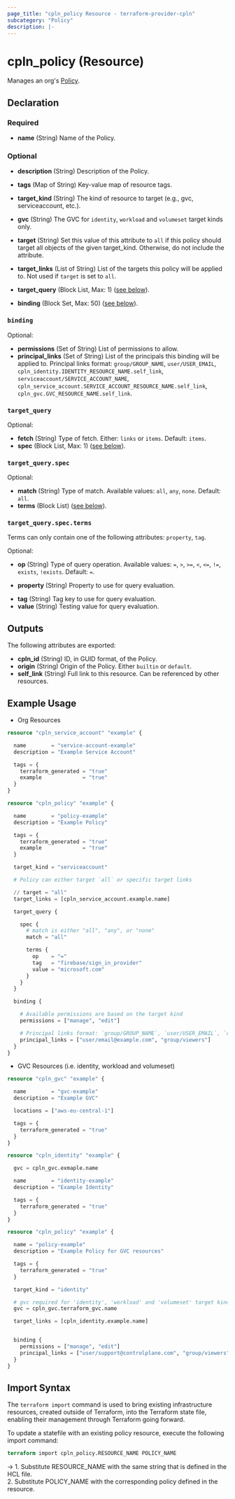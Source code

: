 ```yaml
---
page_title: "cpln_policy Resource - terraform-provider-cpln"
subcategory: "Policy"
description: |-
---
```


# cpln_policy (Resource)

Manages an org's [Policy](https://docs.controlplane.com/reference/policy).

## Declaration

### Required

- **name** (String) Name of the Policy.

### Optional

- **description** (String) Description of the Policy.
- **tags** (Map of String) Key-value map of resource tags.
- **target_kind** (String) The kind of resource to target (e.g., gvc, serviceaccount, etc.).
- **gvc** (String) The GVC for `identity`, `workload` and `volumeset` target kinds only.

- **target** (String) Set this value of this attribute to `all` if this policy should target all objects of the given target_kind. Otherwise, do not include the attribute.
- **target_links** (List of String) List of the targets this policy will be applied to. Not used if `target` is set to `all`.
- **target_query** (Block List, Max: 1) ([see below](#nestedblock--target_query)).

- **binding** (Block Set, Max: 50) ([see below](#nestedblock--binding)).

<a id="nestedblock--binding"></a>

### `binding`

Optional:

- **permissions** (Set of String) List of permissions to allow.
- **principal_links** (Set of String) List of the principals this binding will be applied to. Principal links format: `group/GROUP_NAME`, `user/USER_EMAIL`, `cpln_identity.IDENTITY_RESOURCE_NAME.self_link`, `serviceaccount/SERVICE_ACCOUNT_NAME`, `cpln_service_account.SERVICE_ACCOUNT_RESOURCE_NAME.self_link`, `cpln_gvc.GVC_RESOURCE_NAME.self_link`.

<a id="nestedblock--target_query"></a>

### `target_query`

Optional:

- **fetch** (String) Type of fetch. Either: `links` or `items`. Default: `items`.
- **spec** (Block List, Max: 1) ([see below](#nestedblock--target_query--spec)).

<a id="nestedblock--target_query--spec"></a>

### `target_query.spec`

Optional:

- **match** (String) Type of match. Available values: `all`, `any`, `none`. Default: `all`.
- **terms** (Block List) ([see below](#nestedblock--target_query--spec--terms)).

<a id="nestedblock--target_query--spec--terms"></a>

### `target_query.spec.terms`

Terms can only contain one of the following attributes: `property`, `tag`.

Optional:

- **op** (String) Type of query operation. Available values: `=`, `>`, `>=`, `<`, `<=`, `!=`, `exists`, `!exists`. Default: `=`.

- **property** (String) Property to use for query evaluation.
<!-- - **rel** (String) Rel to use use for query evaluation. -->
- **tag** (String) Tag key to use for query evaluation.
- **value** (String) Testing value for query evaluation.

## Outputs

The following attributes are exported:

- **cpln_id** (String) ID, in GUID format, of the Policy.
- **origin** (String) Origin of the Policy. Either `builtin` or `default`.
- **self_link** (String) Full link to this resource. Can be referenced by other resources.

## Example Usage

- Org Resources

```terraform
resource "cpln_service_account" "example" {

  name        = "service-account-example"
  description = "Example Service Account"

  tags = {
    terraform_generated = "true"
    example             = "true"
  }
}

resource "cpln_policy" "example" {

  name        = "policy-example"
  description = "Example Policy"

  tags = {
    terraform_generated = "true"
    example             = "true"
  }

  target_kind = "serviceaccount"

  # Policy can either target `all` or specific target links

  // target = "all"
  target_links = [cpln_service_account.example.name]

  target_query {

    spec {
      # match is either "all", "any", or "none"
      match = "all"

      terms {
        op    = "="
        tag   = "firebase/sign_in_provider"
        value = "microsoft.com"
      }
    }
  }

  binding {

    # Available permissions are based on the target kind
    permissions = ["manage", "edit"]

    # Principal links format: `group/GROUP_NAME`, `user/USER_EMAIL`, `cpln_identity.IDENTITY_RESOURCE_NAME.self_link`, `serviceaccount/SERVICE_ACCOUNT_NAME`
    principal_links = ["user/email@example.com", "group/viewers"]
  }
}
```

- GVC Resources (i.e. identity, workload and volumeset)

```terraform
resource "cpln_gvc" "example" {

  name        = "gvc-example"
  description = "Example GVC"

  locations = ["aws-eu-central-1"]

  tags = {
    terraform_generated = "true"
  }
}

resource "cpln_identity" "example" {

  gvc = cpln_gvc.exmaple.name

  name        = "identity-example"
  description = "Example Identity"

  tags = {
    terraform_generated = "true"
  }
}

resource "cpln_policy" "example" {

  name = "policy-example"
  description = "Example Policy for GVC resources"

  tags = {
    terraform_generated = "true"
  }

  target_kind = "identity"

  # gvc required for 'identity', 'workload' and 'volumeset' target kinds
  gvc = cpln_gvc.terraform_gvc.name

  target_links = [cpln_identity.example.name]


  binding {
    permissions = ["manage", "edit"]
    principal_links = ["user/support@controlplane.com", "group/viewers", cpln_identity.terraform_identity.self_link]
  }
}
```

## Import Syntax

The `terraform import` command is used to bring existing infrastructure resources, created outside of Terraform, into the Terraform state file, enabling their management through Terraform going forward.

To update a statefile with an existing policy resource, execute the following import command:

```terraform
terraform import cpln_policy.RESOURCE_NAME POLICY_NAME
```

-> 1. Substitute RESOURCE_NAME with the same string that is defined in the HCL file.<br/>2. Substitute POLICY_NAME with the corresponding policy defined in the resource.
